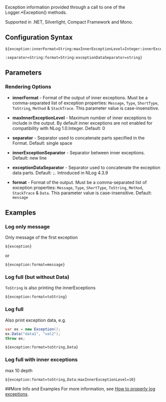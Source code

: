Exception information provided through a call to one of the Logger.*Exception() methods. 

Supported in .NET, Silverlight, Compact Framework and Mono.

## Configuration Syntax
```
${exception:innerFormat=String:maxInnerExceptionLevel=Integer:innerExceptionSeparator=String
           :separator=String:format=String:exceptionDataSeparator=string}
```

## Parameters
### Rendering Options
* **innerFormat** - Format of the output of inner exceptions. Must be a comma-separated list of exception properties: `Message`, `Type`, `ShortType`, `ToString`, `Method` & `StackTrace`. This parameter value is case-insensitive. 

* **maxInnerExceptionLevel** - Maximum number of inner exceptions to include in the output. By default inner exceptions are not enabled for compatibility with NLog 1.0.Integer. Default: 0

* **separator** - Separator used to concatenate parts specified in the Format. Default: single space
* **innerExceptionSeparator** - Separator between inner exceptions. Default: new line
* **exceptionDataSeparator** -  Separator used to concatenate the exception data parts. Default: `;`. Introduced in NLog 4.3.9

* **format** - Format of the output. Must be a comma-separated list of exception properties: `Message`, `Type`, `ShortType`, `ToString`, `Method`, `StackTrace` & `Data`. This parameter value is case-insensitive. Default: `message`

## Examples

### Log only message
Only message of the first exception

```
${exception}
```
or
```
${exception:format=message}
```


### Log full (but without Data)
`ToString` is also printing the innerExceptions

```
${exception:format=toString}
```

### Log full
Also print exception data, e.g.

```c#
var ex = new Exception();
ex.Data("data1", "val2");
throw ex;
```

```
${exception:format=toString,Data}
```

### Log full with inner exceptions

max 10 depth

```
${exception:format=toString,Data:maxInnerExceptionLevel=10}
```


##More Info and Examples
For more information, see [How to properly log exceptions](How-to-log-exceptions).
